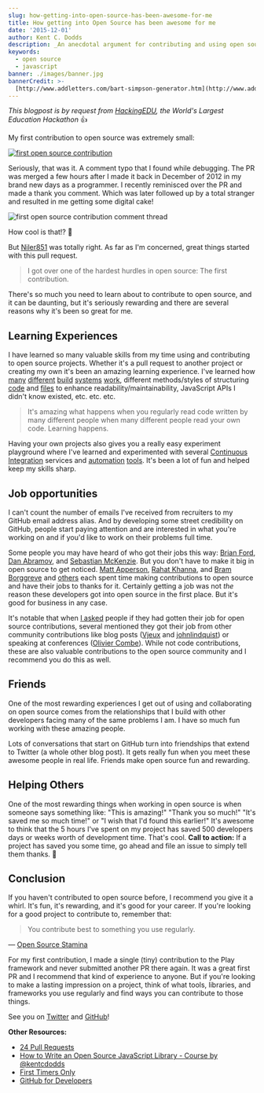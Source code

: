 ```yaml
---
slug: how-getting-into-open-source-has-been-awesome-for-me
title: How getting into Open Source has been awesome for me
date: '2015-12-01'
author: Kent C. Dodds
description: _An anecdotal argument for contributing and using open source_
keywords:
  - open source
  - javascript
banner: ./images/banner.jpg
bannerCredit: >-
  [http://www.addletters.com/bart-simpson-generator.htm](http://www.addletters.com/bart-simpson-generator.htm)
---
```


_This blogpost is by request from_ [_HackingEDU_](http://hackingedu.co/)_, the
World's Largest Education Hackathon_ 👍

My first contribution to open source was extremely small:

[![first open source contribution](./images/0.png)](https://github.com/playframework/playframework/pull/616)

Seriously, that was it. A comment typo that I found while debugging. The PR was
merged a few hours after I made it back in December of 2012 in my brand new days
as a programmer. I recently reminisced over the PR and made a thank you comment.
Which was later followed up by a total stranger and resulted in me getting some
digital cake!

![first open source contribution comment thread](./images/1.png)

How cool is that!? 🍰

But [Niler851](https://github.com/Niler851) was totally right. As far as I'm
concerned, great things started with this pull request.

> I got over one of the hardest hurdles in open source: The first contribution.

There's so much you need to learn about to contribute to open source, and it can
be daunting, but it's seriously rewarding and there are several reasons why it's
been so great for me.

## Learning Experiences

I have learned so many valuable skills from my time using and contributing to
open source projects. Whether it's a pull request to another project or creating
my own it's been an amazing learning experience. I've learned how
[many](http://webpack.github.io/) [different](http://gruntjs.com/)
[build](http://gulpjs.com/) [systems](https://www.gnu.org/software/make/)
[work](https://docs.npmjs.com/misc/scripts), different methods/styles of
structuring
[code](https://medium.com/@kentcdodds/newspaper-code-structure-8b4616af9539) and
[files](https://gist.github.com/ryanflorence/daafb1e3cb8ad740b346) to enhance
readability/maintainability, JavaScript APIs I didn't know existed, etc. etc.
etc.

> It's amazing what happens when you regularly read code written by many
> different people when many different people read your own code.
> Learning happens.

Having your own projects also gives you a really easy experiment playground
where I've learned and experimented with several
[Continuous Integration](https://medium.com/continuous-delivery/continuous-delivery-3a4a55baa58a)
services and [automation](https://github.com/commitizen/cz-cli)
[tools](https://github.com/semantic-release/semantic-release). It's been a lot
of fun and helped keep my skills sharp.

## Job opportunities

I can't count the number of emails I've received from recruiters to my GitHub
email address alias. And by developing some street credibility on GitHub, people
start paying attention and are interested in what you're working on and if you'd
like to work on their problems full time.

Some people you may have heard of who got their jobs this way:
[Brian Ford](https://medium.com/u/ff7e13a174d1),
[Dan Abramov](https://medium.com/u/a3a8af6addc1), and
[Sebastian McKenzie](https://medium.com/u/d9e46e1c7539). But you don't have to
make it big in open source to get noticed.
[Matt Apperson](https://medium.com/u/30730227d26d),
[Rahat Khanna](https://medium.com/u/198299c425c2), and
[Bram Borggreve](https://medium.com/u/82bb7f157b7f) and
[others](https://twitter.com/kentcdodds/status/671565082858418180) each spent
time making contributions to open source and have their jobs to thanks for it.
Certainly getting a job was not _the_ reason these developers got into open
source in the first place. But it's good for business in any case.

It's notable that when
[I asked](https://twitter.com/kentcdodds/status/671565082858418180) people if
they had gotten their job for open source contributions, several mentioned they
got their job from other community contributions like blog posts
([Vjeux](https://medium.com/u/46fa99d9bca4) and
[johnlindquist](https://medium.com/u/42987ac344a8)) or speaking at conferences
([Olivier Combe](https://medium.com/u/5ae4b2205cba)). While not code
contributions, these are also valuable contributions to the open source
community and I recommend you do this as well.

## Friends

One of the most rewarding experiences I get out of using and collaborating on
open source comes from the relationships that I build with other developers
facing many of the same problems I am. I have so much fun working with these
amazing people.

Lots of conversations that start on GitHub turn into friendships that extend to
Twitter (a whole other blog post). It gets really fun when you meet these
awesome people in real life. Friends make open source fun and rewarding.

## Helping Others

One of the most rewarding things when working in open source is when someone
says something like: "This is amazing!" "Thank you so much!" "It's saved me so
much time!" or "I wish that I'd found this earlier!" It's awesome to think that
the 5 hours I've spent on my project has saved 500 developers days or weeks
worth of development time. That's cool. **Call to action:** If a project has
saved you some time, go ahead and file an issue to simply tell them thanks. 🎁

## Conclusion

If you haven't contributed to open source before, I recommend you give it a
whirl. It's fun, it's rewarding, and it's good for your career. If you're
looking for a good project to contribute to, remember that:

> You contribute best to something you use regularly.

—
[Open Source Stamina](https://medium.com/@kentcdodds/open-source-stamina-dafd063f9932)

For my first contribution, I made a single (tiny) contribution to the Play
framework and never submitted another PR there again. It was a great first PR
and I recommend that kind of experience to anyone. But if you're looking to make
a lasting impression on a project, think of what tools, libraries, and
frameworks you use regularly and find ways you can contribute to those things.

See you on [Twitter](https://twitter.com/kentcdodds) and
[GitHub](https://github.com/kentcdodds)!

**Other Resources:**

- [24 Pull Requests](http://24pullrequests.com/contributing)
- [How to Write an Open Source JavaScript Library - Course by @kentcdodds](https://egghead.io/series/how-to-write-an-open-source-javascript-library)
- [First Timers Only](https://medium.com/p/78281ea47455)
- [GitHub for Developers](https://training.github.com/classes/developers/)
